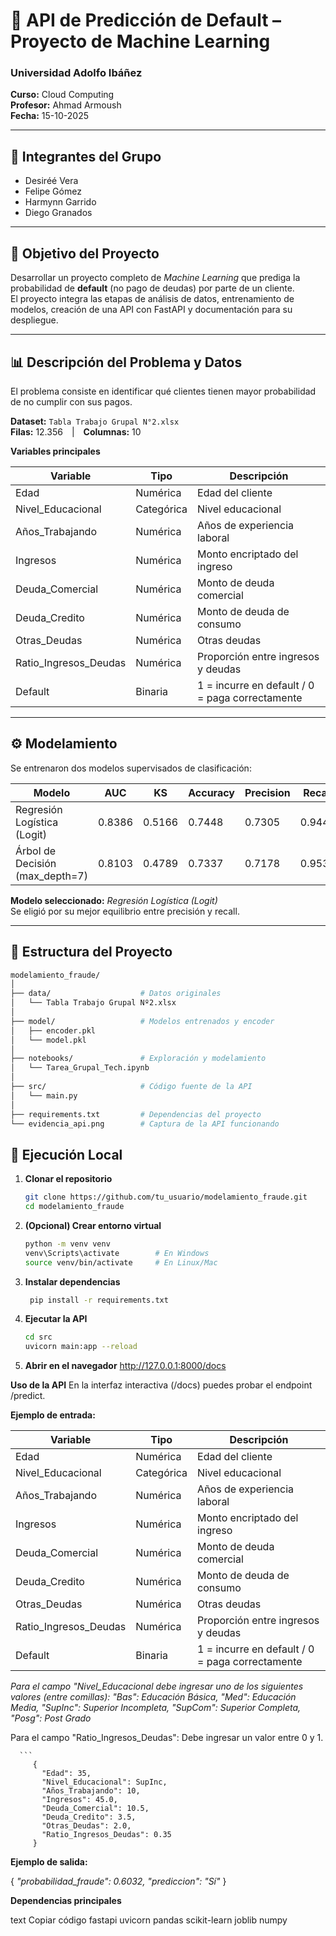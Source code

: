 # 🧠 API de Predicción de Default – Proyecto de Machine Learning

### Universidad Adolfo Ibáñez  
**Curso:** Cloud Computing  
**Profesor:** Ahmad Armoush  
**Fecha:** 15-10-2025  

---

## 👥 Integrantes del Grupo
- Desiréé Vera  
- Felipe Gómez  
- Harmynn Garrido  
- Diego Granados  

---

## 🎯 Objetivo del Proyecto
Desarrollar un proyecto completo de *Machine Learning* que prediga la probabilidad de **default** (no pago de deudas) por parte de un cliente.  
El proyecto integra las etapas de análisis de datos, entrenamiento de modelos, creación de una API con FastAPI y documentación para su despliegue.

---

## 📊 Descripción del Problema y Datos
El problema consiste en identificar qué clientes tienen mayor probabilidad de no cumplir con sus pagos.

**Dataset:** `Tabla Trabajo Grupal N°2.xlsx`  
**Filas:** 12.356 | **Columnas:** 10  

**Variables principales**

| Variable | Tipo | Descripción |
|-----------|------|-------------|
| Edad | Numérica | Edad del cliente |
| Nivel_Educacional | Categórica | Nivel educacional |
| Años_Trabajando | Numérica | Años de experiencia laboral |
| Ingresos | Numérica | Monto encriptado del ingreso |
| Deuda_Comercial | Numérica | Monto de deuda comercial |
| Deuda_Credito | Numérica | Monto de deuda de consumo |
| Otras_Deudas | Numérica | Otras deudas |
| Ratio_Ingresos_Deudas | Numérica | Proporción entre ingresos y deudas |
| Default | Binaria | 1 = incurre en default / 0 = paga correctamente |

---

## ⚙️ Modelamiento

Se entrenaron dos modelos supervisados de clasificación:

| Modelo | AUC | KS | Accuracy | Precision | Recall | F1 |
|---------|-----|----|-----------|------------|---------|----|
| Regresión Logística (Logit) | 0.8386 | 0.5166 | 0.7448 | 0.7305 | 0.9449 | **0.8240** |
| Árbol de Decisión (max_depth=7) | 0.8103 | 0.4789 | 0.7337 | 0.7178 | 0.9539 | 0.8191 |

**Modelo seleccionado:** *Regresión Logística (Logit)*  
Se eligió por su mejor equilibrio entre precisión y recall.

---

## 🌿 Estructura del Proyecto

```bash
modelamiento_fraude/
│
├── data/                    # Datos originales
│   └── Tabla Trabajo Grupal Nº2.xlsx
│
├── model/                   # Modelos entrenados y encoder
│   ├── encoder.pkl
│   └── model.pkl
│
├── notebooks/               # Exploración y modelamiento
│   └── Tarea_Grupal_Tech.ipynb
│
├── src/                     # Código fuente de la API
│   └── main.py
│
├── requirements.txt         # Dependencias del proyecto
└── evidencia_api.png        # Captura de la API funcionando
```


## 🚀 Ejecución Local

1. **Clonar el repositorio**
   ```bash
   git clone https://github.com/tu_usuario/modelamiento_fraude.git
   cd modelamiento_fraude

2. **(Opcional) Crear entorno virtual**


   ```bash
   python -m venv venv
   venv\Scripts\activate        # En Windows  
   source venv/bin/activate     # En Linux/Mac
   
4. **Instalar dependencias**
   ```bash
    pip install -r requirements.txt

7. **Ejecutar la API**
   ```bash
   cd src
   uvicorn main:app --reload

8. **Abrir en el navegador**
   http://127.0.0.1:8000/docs



**Uso de la API**
   En la interfaz interactiva (/docs) puedes probar el endpoint /predict.

**Ejemplo de entrada:**


| Variable | Tipo | Descripción |
|-----------|------|-------------|
| Edad | Numérica | Edad del cliente |
| Nivel_Educacional | Categórica | Nivel educacional |
| Años_Trabajando | Numérica | Años de experiencia laboral |
| Ingresos | Numérica | Monto encriptado del ingreso |
| Deuda_Comercial | Numérica | Monto de deuda comercial |
| Deuda_Credito | Numérica | Monto de deuda de consumo |
| Otras_Deudas | Numérica | Otras deudas |
| Ratio_Ingresos_Deudas | Numérica | Proporción entre ingresos y deudas |
| Default | Binaria | 1 = incurre en default / 0 = paga correctamente |

*Para el campo  "Nivel_Educacional debe ingresar uno de los siguientes valores (entre comillas): "Bas": Educación Básica, "Med": Educación Media, "SupInc": Superior Incompleta, "SupCom": Superior Completa, "Posg": Post Grado*

Para el campo "Ratio_Ingresos_Deudas": Debe ingresar un valor entre 0 y 1.

      ```
         {
           "Edad": 35,
           "Nivel_Educacional": SupInc,
           "Años_Trabajando": 10,
           "Ingresos": 45.0,
           "Deuda_Comercial": 10.5,
           "Deuda_Credito": 3.5,
           "Otras_Deudas": 2.0,
           "Ratio_Ingresos_Deudas": 0.35
         }

**Ejemplo de salida:**

{
  *"probabilidad_fraude": 0.6032,
  "prediccion": "Sí"*
}


**Dependencias principales**

   text
   Copiar código
   fastapi
   uvicorn
   pandas
   scikit-learn
   joblib
   numpy

























